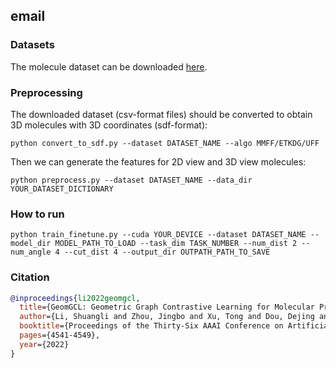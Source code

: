 ## email


### Datasets
The molecule dataset can be downloaded [here](https://moleculenet.org/datasets-1).

### Preprocessing
The downloaded dataset (csv-format files) should be converted to obtain 3D molecules with 3D coordinates (sdf-format):
```
python convert_to_sdf.py --dataset DATASET_NAME --algo MMFF/ETKDG/UFF
```
Then we can generate the features for 2D view and 3D view molecules:
```
python preprocess.py --dataset DATASET_NAME --data_dir YOUR_DATASET_DICTIONARY
```

### How to run

```
python train_finetune.py --cuda YOUR_DEVICE --dataset DATASET_NAME --model_dir MODEL_PATH_TO_LOAD --task_dim TASK_NUMBER --num_dist 2 --num_angle 4 --cut_dist 4 --output_dir OUTPATH_PATH_TO_SAVE
```

### Citation
```bibtex
@inproceedings{li2022geomgcl,
  title={GeomGCL: Geometric Graph Contrastive Learning for Molecular Property Prediction},
  author={Li, Shuangli and Zhou, Jingbo and Xu, Tong and Dou, Dejing and Xiong, Hui},
  booktitle={Proceedings of the Thirty-Six AAAI Conference on Artificial Intelligence},
  pages={4541-4549},
  year={2022}
}
```

